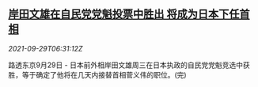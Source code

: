 <!--1632898862000-->
[岸田文雄在自民党党魁投票中胜出 将成为日本下任首相](https://cn.reuters.com/article/jp-ldp-election-0929-idCNKBS2GP0HW)
------

<div><i>2021-09-29T06:31:12Z</i></div><p>路透东京9月29日 - 日本前外相岸田文雄周三在日本执政的自民党党魁竞选中获胜，等于确定了他将在几天内接替首相菅义伟的职位。(完)</p>
